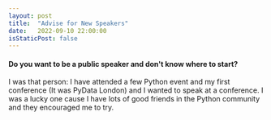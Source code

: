 ```yaml
---
layout: post
title:  "Advise for New Speakers"
date:   2022-09-10 22:00:00
isStaticPost: false
---
```

#### Do you want to be a public speaker and don't know where to start?

I was that person: I have attended a few Python event and my first conference (It was PyData London) and I wanted to speak at a conference. I was a lucky one cause I have lots of good friends in the Python community and they encouraged me to try.
